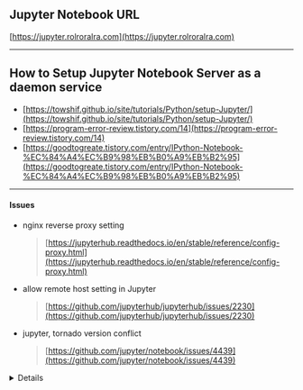 ## Jupyter Notebook URL
[https://jupyter.rolroralra.com](https://jupyter.rolroralra.com)

---
## How to Setup Jupyter Notebook Server as a daemon service
  - [https://towshif.github.io/site/tutorials/Python/setup-Jupyter/](https://towshif.github.io/site/tutorials/Python/setup-Jupyter/)
  - [https://program-error-review.tistory.com/14](https://program-error-review.tistory.com/14)
  - [https://goodtogreate.tistory.com/entry/IPython-Notebook-%EC%84%A4%EC%B9%98%EB%B0%A9%EB%B2%95](https://goodtogreate.tistory.com/entry/IPython-Notebook-%EC%84%A4%EC%B9%98%EB%B0%A9%EB%B2%95)

---
#### Issues
- nginx reverse proxy setting
	> [https://jupyterhub.readthedocs.io/en/stable/reference/config-proxy.html](https://jupyterhub.readthedocs.io/en/stable/reference/config-proxy.html)
- allow remote host setting in Jupyter
	> [https://github.com/jupyterhub/jupyterhub/issues/2230](https://github.com/jupyterhub/jupyterhub/issues/2230)
- jupyter, tornado version conflict
	> [https://github.com/jupyter/notebook/issues/4439](https://github.com/jupyter/notebook/issues/4439)

<details>
  <summary>Details</summary>
  <p>

---
#### /etc/nginx/conf.d/jupyter.conf
```nginx.conf
map $http_upgrade $connection_upgrade {
    default upgrade;
    ''      close;
}

server {
	listen       443 ssl http2;
	listen       [::]:443 ssl http2;
	server_name  jupyter.rolroralra.com;
	#root         /usr/share/nginx/html;

	# Load configuration files for the default server block.
	#include /etc/nginx/default.d/*.conf;
	include /etc/nginx/default.d/certbot_ssl.conf;	# managed by Certbot

  add_header Strict-Transport-Security max-age=15768000;

	# Managing literal requests to the JupyterHub front end
	location / {
		proxy_pass       http://localhost:8888;
		proxy_set_header X-Real-IP $remote_addr;
		proxy_set_header Host $host;
		proxy_set_header X-Forwarded-For $proxy_add_x_forwarded_for;

		# websocket headers
		proxy_http_version 1.1;
		proxy_set_header Upgrade $http_upgrade;
		proxy_set_header Connection $connection_upgrade;

		proxy_buffering off;
	}

 	#Managing requests to verify letsencrypt host
 	location ~ /.well-known {
 		allow all;
 	}


	error_page 404 /404.html;
		location = /40x.html {
	}

	error_page 500 502 503 504 /50x.html;
		location = /50x.html {
	}
}
```
  </p>
</details>
